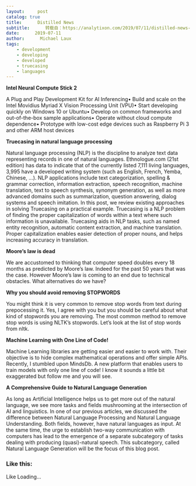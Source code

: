 ```yaml
---
layout:     post
catalog: true
title:      Distilled News
subtitle:      转载自：https://analytixon.com/2019/07/11/distilled-news-1129/
date:      2019-07-11
author:      Michael Laux
tags:
    - development
    - developing
    - developed
    - truecasing
    - languages
---
```


**Intel Neural Compute Stick 2**

A Plug and Play Development Kit for AI Inferencing• Build and scale on the Intel Movidius Myriad X Vision Processing Unit (VPU)• Start developing quickly on Windows 10 or Ubuntu• Develop on common frameworks and out-of-the-box sample applications• Operate without cloud compute dependence• Prototype with low-cost edge devices such as Raspberry Pi 3 and other ARM host devices

**Truecasing in natural language processing**

Natural language processing (NLP) is the discipline to analyze text data representing records in one of natural languages. Ethnologue.com (21st edition) has data to indicate that of the currently listed 7,111 living languages, 3,995 have a developed writing system (such as English, French, Yemba, Chinese, …). NLP applications include text categorization, spelling & grammar correction, information extraction, speech recognition, machine translation, text to speech synthesis, synonym generation, as well as more advanced domains such as summarization, question answering, dialog systems and speech imitation. In this post, we review existing approaches in solving Truecasing on a practical example. Truecasing is a NLP problem of finding the proper capitalization of words within a text where such information is unavailable. Truecasing aids in NLP tasks, such as named entity recognition, automatic content extraction, and machine translation. Proper capitalization enables easier detection of proper nouns, and helps increasing accuracy in translation.

**Moore’s law is dead**

We are accustomed to thinking that computer speed doubles every 18 months as predicted by Moore’s law. Indeed for the past 50 years that was the case. However Moore’s law is coming to an end due to technical obstacles. What alternatives do we have?

**Why you should avoid removing STOPWORDS**

You might think it is very common to remove stop words from text during prepocessing it. Yes, I agree with you but you should be careful about what kind of stopwords you are removing. The most common method to remove stop words is using NLTK’s stopwords. Let’s look at the list of stop words from nltk.

**Machine Learning with One Line of Code!**

Machine Learning libraries are getting easier and easier to work with. Their objective is to hide complex mathematical operations and offer simple APIs. Recently, I stumbled upon MindsDb. A new platform that enables users to train models with only one line of code! I know it sounds a little bit exaggerated but follow me and you will see.

**A Comprehensive Guide to Natural Language Generation**

As long as Artificial Intelligence helps us to get more out of the natural language, we see more tasks and fields mushrooming at the intersection of AI and linguistics. In one of our previous articles, we discussed the difference between Natural Language Processing and Natural Language Understanding. Both fields, however, have natural languages as input. At the same time, the urge to establish two-way communication with computers has lead to the emergence of a separate subcategory of tasks dealing with producing (quasi)-natural speech. This subcategory, called Natural Language Generation will be the focus of this blog post.

### Like this:

Like Loading...
